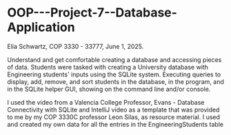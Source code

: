 # OOP---Project-7--Database-Application

Elia Schwartz, COP 3330 - 33777, June 1, 2025.

Understand and get comfortable creating a database and accessing pieces of data.
Students were tasked with creating a University database with Engineering students' inputs using the SQLite system.
Executing queries to display, add, remove, and sort students in the database, in the program, and in the SQLite helper GUI, showing on the command line and/or console.

I used the video from a Valencia College Professor, Evans - Database Connectivity with SQLite and IntelliJ video as a template that was 
provided to me by my COP 3330C professor Leon Silas, as resource material.
I used and created my own data for all the entries in the EngineeringStudents table
 
